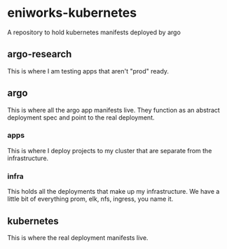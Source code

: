# eniworks-kubernetes
A repository to hold kubernetes manifests deployed by argo

## argo-research

This is where I am testing apps that aren't "prod" ready.

## argo

This is where all the argo app manifests live. They function as an abstract deployment spec and point to the real deployment.

### apps

This is where I deploy projects to my cluster that are separate from the infrastructure.

### infra

This holds all the deployments that make up my infrastructure. We have a little bit of everything prom, elk, nfs, ingress, you name it.

## kubernetes

This is where the real deployment manifests live.
